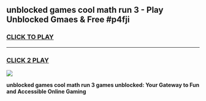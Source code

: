
## unblocked games cool math run 3 - Play Unblocked Gmaes & Free #p4fji
<h3>
<a href="https://news.freeplayer.one?title=unblocked_games_cool_math_run_3&ref=24F">CLICK TO PLAY</a></h3>
<hr>

<h3>
<a href="https://news.freeplayer.one?title=unblocked_games_cool_math_run_3&ref=24F">CLICK 2 PLAY</a>
  
</h3>

<a href="https://news.freeplayer.one?title=unblocked_games_cool_math_run_3&ref=24F/"><img src="https://clearcache.store/games.png"></a>


**unblocked games cool math run 3 games unblocked: Your Gateway to Fun and Accessible Online Gaming**
